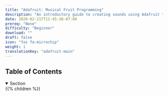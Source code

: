```yaml
---
title: "Adafruit: Musical Fruit Programming"
description: "An introductory guide to creating sounds using Adafruit to learn about hardware"
date: 2020-02-217T11:45:38-07:00
prereq: "None"
difficulty: "Beginner"
download: ""
draft: false
icon: "fas fa-microchip"
weight: 1
translationKey: "adafruit-main"
---
```


## Table of Contents

<details open>
<summary>Section</summary>
{{% children %}}
</details>
